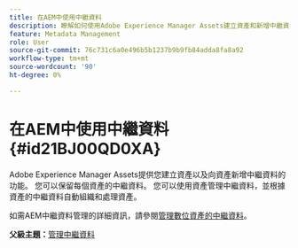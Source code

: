 ```yaml
---
title: 在AEM中使用中繼資料
description: 瞭解如何使用Adobe Experience Manager Assets建立資產和新增中繼資料。 從AEM Guides管理中繼資料。
feature: Metadata Management
role: User
source-git-commit: 76c731c6a0e496b5b1237b9b9fb84adda8fa8a92
workflow-type: tm+mt
source-wordcount: '90'
ht-degree: 0%

---
```


# 在AEM中使用中繼資料 {#id21BJ00QD0XA}

Adobe Experience Manager Assets提供您建立資產以及向資產新增中繼資料的功能。 您可以保留每個資產的中繼資料。 您可以使用資產管理中繼資料，並根據資產的中繼資料自動組織和處理資產。

如需AEM中繼資料管理的詳細資訊，請參閱[管理數位資產的中繼資料](https://experienceleague.adobe.com/docs/experience-manager-65/assets/using/metadata.html?lang=en)。

**父級主題：**[&#x200B;管理中繼資料](manage-metadata.md)
